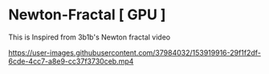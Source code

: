 # Newton-Fractal [ GPU ]

This is Inspired from 3b1b's Newton fractal video

https://user-images.githubusercontent.com/37984032/153919916-29f1f2df-6cde-4cc7-a8e9-cc37f3730ceb.mp4


